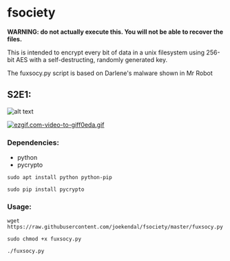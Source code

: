 # fsociety
__WARNING: do not actually execute this. You will not be able to recover the files.__

This is intended to encrypt every bit of data in a unix filesystem using 256-bit AES with 
a self-destructing, randomly generated key.

The fuxsocy.py script is based on Darlene's malware shown in Mr Robot

## S2E1:

![alt text](https://i.imgur.com/6RIogYa.jpg)

[![ezgif.com-video-to-giff0eda.gif](https://gifyu.com/images/ezgif.com-video-to-giff0eda.gif)](https://gifyu.com/image/b9ys)

### Dependencies:

* python
* pycrypto

```shell
sudo apt install python python-pip
```
```shell
sudo pip install pycrypto
```

### Usage:

```shell
wget https://raw.githubusercontent.com/joekendal/fsociety/master/fuxsocy.py
```
```shell
sudo chmod +x fuxsocy.py
```
```shell
./fuxsocy.py
```

